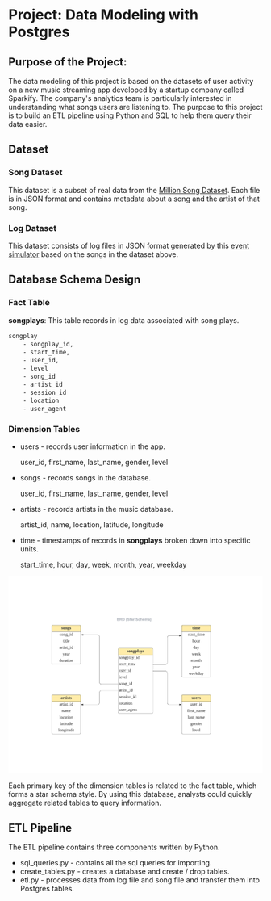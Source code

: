 # Project: Data Modeling with Postgres

## Purpose of the Project:

The data modeling of this project is based on the datasets of user activity on a new music streaming app developed by a startup company called Sparkify. The company's analytics team is particularly interested in understanding what songs users are listening to. The purpose to this project is to build an ETL pipeline using Python and SQL to help them query their data easier.



## Dataset

### Song Dataset

This dataset is a subset of real data from the [Million Song Dataset](https://labrosa.ee.columbia.edu/millionsong/). Each file is in JSON format and contains metadata about a song and the artist of that song.

### Log Dataset

This dataset consists of log files in JSON format generated by this [event simulator](https://github.com/Interana/eventsim) based on the songs in the dataset above. 



## Database Schema Design

### Fact Table

**songplays**: This table records in log data associated with song plays.

    songplay
        - songplay_id, 
        - start_time, 
        - user_id, 
        - level
        - song_id
        - artist_id
        - session_id
        - location
        - user_agent


### Dimension Tables

* users - records user information in the app.
  
    user_id, first_name, last_name, gender, level

* songs - records songs in the database.

    user_id, first_name, last_name, gender, level

* artists - records artists in the music database.

    artist_id, name, location, latitude, longitude

* time - timestamps of records in **songplays** broken down into specific units.

    start_time, hour, day, week, month, year, weekday

![ERD](ERD.png)

Each primary key of the dimension tables is related to the fact table, which forms a star schema style. By using this database, analysts could quickly aggregate related tables to query information.



## ETL Pipeline

The ETL pipeline contains three components written by Python.

* sql_queries.py - contains all the sql queries for importing.
* create_tables.py - creates a database and create / drop tables.
* etl.py - processes data from log file and song file and transfer them into Postgres tables.